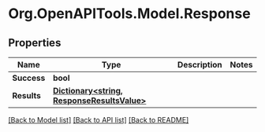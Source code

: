 # Org.OpenAPITools.Model.Response

## Properties

Name | Type | Description | Notes
------------ | ------------- | ------------- | -------------
**Success** | **bool** |  | 
**Results** | [**Dictionary&lt;string, ResponseResultsValue&gt;**](ResponseResultsValue.md) |  | 

[[Back to Model list]](../../README.md#documentation-for-models) [[Back to API list]](../../README.md#documentation-for-api-endpoints) [[Back to README]](../../README.md)

